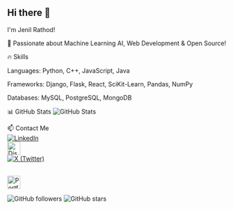 ## Hi there 👋
I'm Jenil Rathod!

🚀 Passionate about Machine Learning AI, Web Development & Open Source!

🔥 Skills

Languages: Python, C++, JavaScript, Java

Frameworks: Django, Flask, React, SciKit-Learn, Pandas, NumPy

Databases: MySQL, PostgreSQL, MongoDB

📊 GitHub Stats
![GitHub Stats](https://github-readme-stats.vercel.app/api?username=Jenil7828&show_icons=true&theme=dark)

📫 Contact Me<br/>
[![LinkedIn](https://img.shields.io/badge/LinkedIn-blue?style=flat&logo=linkedin)](https://www.linkedin.com/in/jenil-rathod-7828j1819)<br/>
<a href="https://discord.com/users/jenilrathod7828" target="_blank">
  <img src="https://cdn.jsdelivr.net/npm/simple-icons@v4/icons/discord.svg" width="30px" alt="Discord"/>
</a>
<br/>
<a href="https://x.com/JenilRathod7828" target="_blank">
  <img src="https://img.shields.io/badge/X-%23000000.svg?style=for-the-badge&logo=x&logoColor=white" alt="X (Twitter)"/>
</a>

<br/>
<a href="https://portfolio-cjap.onrender.com/" target="_blank">
  <img src="https://cdn.jsdelivr.net/npm/simple-icons@v4/icons/web.svg" width="30px" alt="Portfolio"/>
</a>

![GitHub followers](https://img.shields.io/github/followers/Jenil7828?style=social)
![GitHub stars](https://img.shields.io/github/stars/Jenil7828?style=social)

<!--
**Jenil7828/Jenil7828** is a ✨ _special_ ✨ repository because its `README.md` (this file) appears on your GitHub profile.

Here are some ideas to get you started:

- 🔭 I’m currently working on ...
- 🌱 I’m currently learning ...
- 👯 I’m looking to collaborate on ...
- 🤔 I’m looking for help with ...
- 💬 Ask me about ...
- 📫 How to reach me: ...
- 😄 Pronouns: ...
- ⚡ Fun fact: ...
-->
